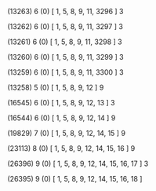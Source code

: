 (13263) 6 (0) [ 1, 5, 8, 9, 11, 3296 ] 3 


(13262) 6 (0) [ 1, 5, 8, 9, 11, 3297 ] 3 


(13261) 6 (0) [ 1, 5, 8, 9, 11, 3298 ] 3 


(13260) 6 (0) [ 1, 5, 8, 9, 11, 3299 ] 3 


(13259) 6 (0) [ 1, 5, 8, 9, 11, 3300 ] 3 


(13258) 5 (0) [ 1, 5, 8, 9, 12 ] 9 


(16545) 6 (0) [ 1, 5, 8, 9, 12, 13 ] 3 


(16544) 6 (0) [ 1, 5, 8, 9, 12, 14 ] 9 


(19829) 7 (0) [ 1, 5, 8, 9, 12, 14, 15 ] 9 


(23113) 8 (0) [ 1, 5, 8, 9, 12, 14, 15, 16 ] 9 


(26396) 9 (0) [ 1, 5, 8, 9, 12, 14, 15, 16, 17 ] 3 


(26395) 9 (0) [ 1, 5, 8, 9, 12, 14, 15, 16, 18 ]  


